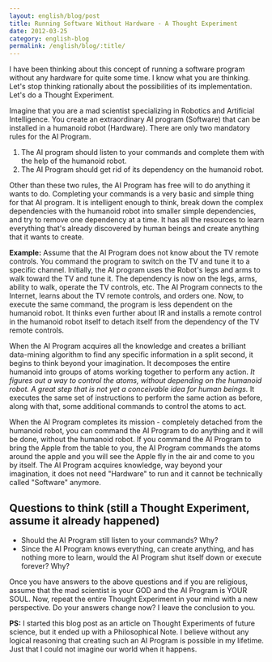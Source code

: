 ```yaml
---
layout: english/blog/post
title: Running Software Without Hardware - A Thought Experiment
date: 2012-03-25
category: english-blog
permalink: /english/blog/:title/
---
```


I have been thinking about this concept of running a software program without any hardware for quite some time. I know what you are thinking. Let's stop thinking rationally about the possibilities of its implementation. Let's do a Thought Experiment.

Imagine that you are a mad scientist specializing in Robotics and Artificial Intelligence. You create an extraordinary AI program (Software) that can be installed in a humanoid robot (Hardware). There are only two mandatory rules for the AI Program.

1. The AI program should listen to your commands and complete them with the help of the humanoid robot.
2. The AI Program should get rid of its dependency on the humanoid robot.

Other than these two rules, the AI Program has free will to do anything it wants to do. Completing your commands is a very basic and simple thing for that AI program. It is intelligent enough to think, break down the complex dependencies with the humanoid robot into smaller simple dependencies, and try to remove one dependency at a time. It has all the resources to learn everything that's already discovered by human beings and create anything that it wants to create.

**Example:** Assume that the AI Program does not know about the TV remote controls. You command the program to switch on the TV and tune it to a specific channel. Initially, the AI program uses the Robot's legs and arms to walk toward the TV and tune it. The dependency is now on the legs, arms, ability to walk, operate the TV controls, etc. The AI Program connects to the Internet, learns about the TV remote controls, and orders one. Now, to execute the same command, the program is less dependent on the humanoid robot. It thinks even further about IR and installs a remote control in the humanoid robot itself to detach itself from the dependency of the TV remote controls.

When the AI Program acquires all the knowledge and creates a brilliant data-mining algorithm to find any specific information in a split second, it begins to think beyond your imagination. It decomposes the entire humanoid into groups of atoms working together to perform any action. *It figures out a way to control the atoms, without depending on the humanoid robot. A great step that is not yet a conceivable idea for human beings.* It executes the same set of instructions to perform the same action as before, along with that, some additional commands to control the atoms to act.

When the AI Program completes its mission - completely detached from the humanoid robot, you can command the AI Program to do anything and it will be done, without the humanoid robot. If you command the AI Program to bring the Apple from the table to you, the AI Program commands the atoms around the apple and you will see the Apple fly in the air and come to you by itself. The AI Program acquires knowledge, way beyond your imagination, it does not need "Hardware" to run and it cannot be technically called "Software" anymore.

## Questions to think (still a Thought Experiment, assume it already happened)

* Should the AI Program still listen to your commands? Why?
* Since the AI Program knows everything, can create anything, and has nothing more to learn, would the AI Program shut itself down or execute forever? Why?

Once you have answers to the above questions and if you are religious, assume that the mad scientist is your GOD and the AI Program is YOUR SOUL. Now, repeat the entire Thought Experiment in your mind with a new perspective. Do your answers change now? I leave the conclusion to you.

**PS:** I started this blog post as an article on Thought Experiments of future science, but it ended up with a Philosophical Note. I believe without any logical reasoning that creating such an AI Program is possible in my lifetime. Just that I could not imagine our world when it happens.
